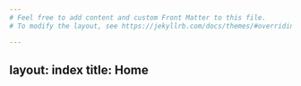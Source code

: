 ```yaml
---
# Feel free to add content and custom Front Matter to this file.
# To modify the layout, see https://jekyllrb.com/docs/themes/#overriding-theme-defaults

---
```

layout: index
title: Home
---